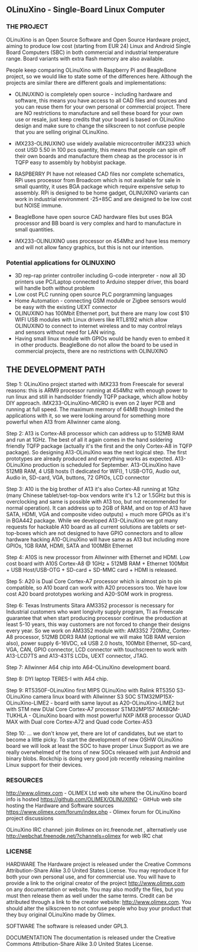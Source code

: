 ## OLinuXino - Single-Board Linux Computer

### THE PROJECT

OLinuXino is an Open Source Software and Open Source Hardware project, aiming to produce low cost (starting from EUR 24) Linux and Android Single Board Computers (SBC) in both commercial and industrial temperature range. Board variants with extra flash memory are also available.

People keep comparing OLinuXino with Raspberry Pi and BeagleBone project, so we would like to state some of the differences here. Although the projects are similar there are different goals and implementations:

* OLINUXINO is completely open source - including hardware and software, this means you have access to all CAD files and sources and you can reuse them for your own personal or commercial project. There are NO restrictions to manufacture and sell these board for your own use or resale, just keep credits that your board is based on OLinuXino design and make sure to change the silkscreen to not confuse people that you are selling original OLinuXino.

* iMX233-OLINUXINO use widely available microcontroller iMX233 which cost USD 5.50 in 100 pcs quantity, this means that people can spin off their own boards and manufacture them cheap as the processor is in TQFP easy to assembly by hobbyist package.

* RASPBERRY PI have not released CAD files nor complete schematics, RPi uses processor from Broadcom which is not available for sale in small quantity, it uses BGA package which require expensive setup to assembly. RPi is designed to be home gadget, OLINUXINO variants can work in industrial environment -25+85C and are designed to be low cost but NOISE immune.

* BeagleBone have open source CAD hardware files but uses BGA processor and BB board is very complex and hard to manufacture in small quantities.

* iMX233-OLINUXINO uses processor on 454Mhz and have less memory and will not allow fancy graphics, but this is not our intention.

### Potential applications for OLINUXINO

* 3D rep-rap printer controller including G-code interpreter - now all 3D printers use PC/Laptop connected to Arduino stepper driver, this board will handle both without problem
* Low cost PLC running open source PLC porgramming languages
* Home Automation - connecting GSM module or Zigbee sensors would be easy with the existing UEXT connector
* OLINUXINO has 100Mbit Ethernet port, but there are many low cost $10 WIFI USB modules with Linux drivers like RTL8192 which allow OLINUXINO to connect to internet wireless and to may control relays and sensors without need for LAN wiring.
* Having small linux module with GPIOs would be handy even to embed it in other products. BeagleBone do not allow the board to be used in commercial projects, there are no restrictions with OLINUXINO

## THE DEVELOPMENT PATH

Step 1:
OLinuXino project started with iMX233 from Freescale for several reasons: this is ARM9 processor running at 454Mhz with enough power to run linux and still in handsolder friendly TQFP package, which allow hobby DIY approach. iMX233-OLinuXino-MICRO is even on 2 layer PCB and running at full speed. The maximum memory of 64MB though limited the applications with it, so we were looking around for something more powerful when A13 from Allwinner came along.

Step 2:
A13 is Cortex-A8 processor which can address up to 512MB RAM and run at 1GHz. The best of all it again comes in the hand soldering friendly TQFP package (actually it's the first and the only Cortex-A8 in TQFP package). So designing A13-OLinuXino was the next logical step. The first prototypes are already produced and everything works as expected. A13-OLinuXino production is scheduled for September.
A13-OLinuXino have 512MB RAM, 4 USB hosts (1 dedicated for WIFI), 1 USB-OTG, Audio out, Audio in, SD-card, VGA, buttons, 72 GPIOs, LCD connector

Step 3:
A10 is the big brother of A13 it's also Cortex-A8 running at 1Ghz (many Chinese tablet/set-top-box vendors write it's 1.2 or 1.5GHz but this is overclocking and same is possible with A13 too, but not recommended for normal operation). It can address up to 2GB of RAM, and on top of A13 have SATA, HDMI, VGA and composite video outputs) + much more GPIOs as it's in BGA442 package. While we developed A13-OLinuXino we got many requests for hackable A10 board as all current solutions are tablets or set-top-boxes which are not designed to have GPIO connectors and to allow hardware hacking
A10-OLinuXino will have same as A13 but including more GPIOs, 1GB RAM, HDMI, SATA and 100MBit Ethernet

Step 4:
A10S is new processor from Allwinner with Ethernet and HDMI. Low cost board with A10S Cortex-A8 @ 1GHz + 512MB RAM + Ethernet 100Mbit + USB Host/USB-OTG + SD-card + SD-MMC card + HDMI is released.

Step 5:
A20 is Dual Core Cortex-A7 processor which is almost pin to pin compatible, so A10 board can work with A20 processors too. We have low cost A20 board prototypes working and A20-SOM work in progress.

Step 6:
Texas Instruments Sitara AM3352 processor is necessary for Industrial customers who want longivity supply program, TI as Freescale guarantee that when start producing processor continue the production at least 5-10 years, this way customers are not forced to change their designs every year. So we work on AM3352 module with: AM3352 720Mhz, Cortex-A8 processor, 512MB DDR3 RAM (optional we will make 1GB RAM version also), power supply 6-16VDC, x4 USB 2.0 hosts, 100Mbit Ethernet, SD-card, VGA, CAN, GPIO connector, LCD connector with touchscreen to work with A13-LCD7TS and A13-43TS LCDs, UEXT connector, JTAG.

Step 7:
Allwinner A64 chip into A64-OLinuXino development board.

Step 8:
DYI laptop TERES-I with A64 chip.

Step 9:
RT5350F-OLinuXino first MIPS OLinuXino with Ralink RT5350 
S3-OLinuXino camera linux board with Allwinner S3 SOC
STM32MP15X-OLinuXino-LIME2 - board with same layout as A20-OLinuXino-LIME2 but with STM new DUal Core Cortex-A7 processor STM32MP157
iMX8QM-TUKHLA - OLinuXino board with most powerful NXP iMX8 processor QUAD MAX with Dual core Cortex-A72 and Quad code Cortex-A53 

Step 10:
... we don't know yet, there are lot of candidates, but we start to become a little picky. To start the development of new OSHW OLinuXino board we will look at least the SOC to have proper Linux Support as we are really overwhelmed of the tons of new SOCs released with just Android and binary blobs.
Rockchip is doing very good job recently releasing mainline Linux support for their devices.

### RESOURCES

http://www.olimex.com - OLIMEX Ltd web site where the OLinuXino board info is hosted
https://github.com/OLIMEX/OLINUXINO - GitHub web site hosting the Hardware and Software sources
https://www.olimex.com/forum/index.php - Olimex forum for OLinuXino project discussions

OLinuXino IRC channel: join #olimex on irc.freenode.net , alternatively use http://webchat.freenode.net/?channels=olimex for web IRC chat

### LICENSE

HARDWARE
The Hardware project is released under the Creative Commons Attribution-Share Alike 3.0 United States License.
You may reproduce it for both your own personal use, and for commercial use. You will have to provide a link to the original creator of the project http://www.olimex.com on any documentation or website. You may also modify the files, but you must then release them as well under the same terms. Credit can be attributed through a link to the creator website: http://www.olimex.com. You should alter the silkscreen to not confuse people who buy your product that they buy original OLinuXino made by Olimex.

SOFTWARE
The software is released under GPL3.

DOCUMENTATION
The documentation is released under the Creative Commons Attribution-Share Alike 3.0 United States License.
